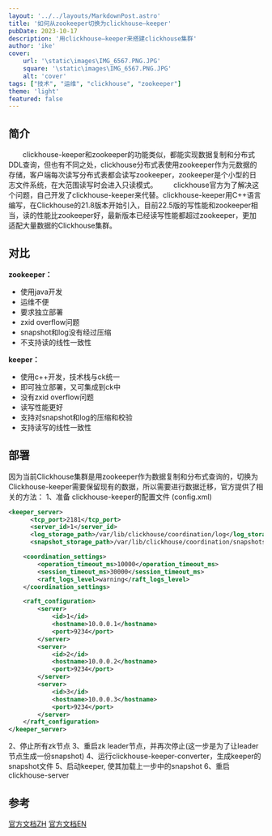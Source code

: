 ```yaml
---
layout: '../../layouts/MarkdownPost.astro'
title: '如何从zookeeper切换为clickhouse—keeper'
pubDate: 2023-10-17
description: '用clickhouse—keeper来搭建clickhouse集群'
author: 'ike'
cover:
    url: '\static\images\IMG_6567.PNG.JPG'
    square: '\static\images\IMG_6567.PNG.JPG'
    alt: 'cover'
tags: ["技术", "运维", "clickhouse", "zookeeper"]
theme: 'light'
featured: false
---
```


## 简介
&ensp;&ensp;&ensp;&ensp;clickhouse-keeper和zookeeper的功能类似，都能实现数据复制和分布式DDL查询，但也有不同之处，clickhouse分布式表使用zookeeper作为元数据的存储，客户端每次读写分布式表都会读写zookeeper，zookeeper是个小型的日志文件系统，在大范围读写时会进入只读模式。
&ensp;&ensp;&ensp;&ensp;clickhouse官方为了解决这个问题，自己开发了clickhouse-keeper来代替。clickhouse-keeper用C++语言编写，在Clickhouse的21.8版本开始引入，目前22.5版的写性能和zookeeper相当，读的性能比zookeeper好，最新版本已经读写性能都超过zookeeper，更加适配大量数据的Clickhouse集群。

## 对比
**zookeeper：**
* 使用java开发
* 运维不便
* 要求独立部署
* zxid overflow问题
* snapshot和log没有经过压缩
* 不支持读的线性一致性
  
**keeper：**
* 使用c++开发，技术栈与ck统一
* 即可独立部署，又可集成到ck中
* 没有zxid overflow问题
* 读写性能更好
* 支持对snapshot和log的压缩和校验
* 支持读写的线性一致性

## 部署
因为当前Clickhouse集群是用zookeeper作为数据复制和分布式查询的，切换为Clickhouse-keeper需要保留现有的数据，所以需要进行数据迁移，官方提供了相关的方法：
1、准备 clickhouse-keeper的配置文件 (config.xml)
```xml
<keeper_server>
      <tcp_port>2181</tcp_port>
      <server_id>1</server_id>
      <log_storage_path>/var/lib/clickhouse/coordination/log</log_storage_path>
      <snapshot_storage_path>/var/lib/clickhouse/coordination/snapshots</snapshot_storage_path>

    <coordination_settings>
        <operation_timeout_ms>10000</operation_timeout_ms>
        <session_timeout_ms>30000</session_timeout_ms>
        <raft_logs_level>warning</raft_logs_level>
    </coordination_settings>

    <raft_configuration>
        <server>
            <id>1</id>
            <hostname>10.0.0.1</hostname>
            <port>9234</port>
        </server>
        <server>
            <id>2</id>
            <hostname>10.0.0.2</hostname>
            <port>9234</port>
        </server>
        <server>
            <id>3</id>
            <hostname>10.0.0.3</hostname>
            <port>9234</port>
        </server>
    </raft_configuration>
</keeper_server>
```
2、停止所有zk节点
3、重启zk leader节点，并再次停止(这一步是为了让leader节点生成一份snapshot)
4、运行clickhouse-keeper-converter，生成keeper的snapshot文件
5、启动keeper, 使其加载上一步中的snapshot
6、重启clickhouse-server

## 参考
[官方文档ZH](https://clickhouse.com/docs/zh/operations/clickhouse-keeper)
[官方文档EN](https://clickhouse.com/docs/en/guides/sre/keeper/clickhouse-keeper)